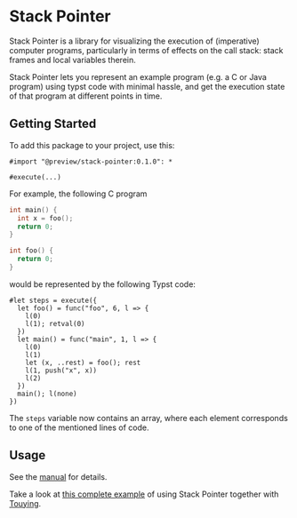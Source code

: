 # Stack Pointer

Stack Pointer is a library for visualizing the execution of (imperative) computer programs, particularly in terms of effects on the call stack: stack frames and local variables therein.

Stack Pointer lets you represent an example program (e.g. a C or Java program) using typst code with minimal hassle, and get the execution state of that program at different points in time.

## Getting Started

To add this package to your project, use this:

```typ
#import "@preview/stack-pointer:0.1.0": *

#execute(...)
```

For example, the following C program

```c
int main() {
  int x = foo();
  return 0;
}

int foo() {
  return 0;
}
```

would be represented by the following Typst code:

```typ
#let steps = execute({
  let foo() = func("foo", 6, l => {
    l(0)
    l(1); retval(0)
  })
  let main() = func("main", 1, l => {
    l(0)
    l(1)
    let (x, ..rest) = foo(); rest
    l(1, push("x", x))
    l(2)
  })
  main(); l(none)
})
```

The `steps` variable now contains an array, where each element corresponds to one of the mentioned lines of code.

## Usage

See the [manual](docs/manual.pdf) for details.

Take a look at [this complete example](gallery/sum.pdf) of using Stack Pointer together with [Touying](https://touying-typ.github.io/).
